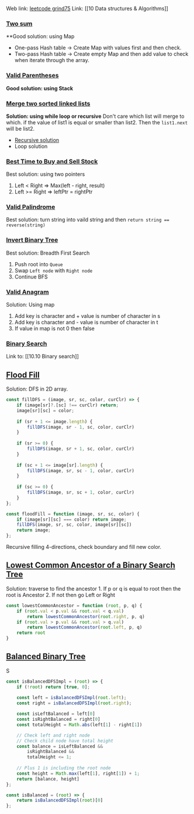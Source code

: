 Web link: [leetcode grind75](https://www.techinterviewhandbook.org/grind75)
Link: [[10 Data structures & Algorithms]]
### [Two sum](https://leetcode.com/problems/two-sum)
**Good solution: using Map
   - One-pass Hash table -> Create Map with values first and then check.
   - Two-pass Hash table -> Create empty Map and then add value to check when iterate through the array.
### [Valid Parentheses](https://leetcode.com/problems/valid-parentheses)
**Good solution: using Stack**
### [Merge two sorted linked lists](https://leetcode.com/problems/merge-two-sorted-lists/)
**Solution: using while loop or recursive**
Don't care which list will merge to which. if the value of list1 is equal or smaller than list2. Then the `list1.next` will be list2.
- [Recursive solution](https://authorslog.com/blog/oXmSPEGRc3?title=21-merge-two-sorted-lists)
- Loop solution
### [Best Time to Buy and Sell Stock](https://leetcode.com/problems/best-time-to-buy-and-sell-stock)
Best solution: using two pointers
1. Left < Right  => Max(left - right, result)
2. Left >= Right => leftPtr = rightPtr
### [Valid Palindrome](https://leetcode.com/problems/valid-palindrome)
Best solution: turn string into vaild string and then 
`return string == reverse(string)`
### [Invert Binary Tree](https://leetcode.com/problems/invert-binary-tree)
Best solution: Breadth First Search
1. Push root into `Queue`
2. Swap `Left node` with `Right node`
3. Continue BFS
### [Valid Anagram](https://leetcode.com/problems/valid-anagram)
Solution: Using map
1. Add key is character and + value is number of character in s 
2. Add key is character and - value is number of character in t
3. If value in map is not 0 then false
### [Binary Search](https://leetcode.com/problems/binary-search)
Link to: [[10.10 Binary search]]
## [Flood Fill](https://leetcode.com/problems/flood-fill)
Solution: DFS in 2D array.
```js
const fillDFS = (image, sr, sc, color, curClr) => {
	if (image[sr]?.[sc] !== curClr) return;
	image[sr][sc] = color;  
	
	if (sr + 1 <= image.length) {
		fillDFS(image, sr - 1, sc, color, curClr)
	}
	
	if (sr >= 0) {
		fillDFS(image, sr + 1, sc, color, curClr)
	}
	
	if (sc + 1 <= image[sr].length) {
		fillDFS(image, sr, sc - 1, color, curClr)
	}
	
	if (sc >= 0) {
		fillDFS(image, sr, sc + 1, color, curClr)
	}
};

const floodFill = function (image, sr, sc, color) {
	if (image[sr][sc] === color) return image;
	fillDFS(image, sr, sc, color, image[sr][sc])
	return image;
};
```
Recursive filling 4-directions, check boundary and fill new color.

## [Lowest Common Ancestor of a Binary Search Tree](https://leetcode.com/problems/lowest-common-ancestor-of-a-binary-search-tree)
Solution: traverse to find the ancestor
	1. If p or q is equal to root then the root is Ancestor
	2. If not then go Left or Right
```js
const lowestCommonAncestor = function (root, p, q) {
	if (root.val < p.val && root.val < q.val) 
		return lowestCommonAncestor(root.right, p, q)
	if (root.val > p.val && root.val > q.val) 
		return lowestCommonAncestor(root.left, p, q)
	return root
}
```

## [Balanced Binary Tree](https://leetcode.com/problems/balanced-binary-tree)
S
```js
const isBalancedDFSImpl = (root) => {
	if (!root) return [true, 0];
	
	const left = isBalancedDFSImpl(root.left);
	const right = isBalancedDFSImpl(root.right);

	const isLeftBalanced = left[0]
	const isRightBalanced = right[0]
	const totalHeight = Math.abs(left[1] - right[1])

	// Check left and right node
	// Check child node have total height
	const balance = isLeftBalanced && 
		isRightBalanced && 
		totalHeight <= 1;
		
	// Plus 1 is including the root node
	const height = Math.max(left[1], right[1]) + 1;
	return [balance, height]
};

const isBalanced = (root) => {
	return isBalancedDFSImpl(root)[0]
};
```














